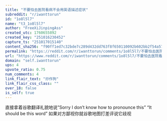 ```yaml
---
title: "不要怕去医院看病不会用英语描述症状"
subreddit: "r/iwanttorun"
id: "1o8l5l7"
name: "t3_1o8l5l7"
author: "FreeXiJinpingAss"
created_utc: 1760655892
created_key: "251016230452"
capture_ts: "251017015140"
content_sha256: "f90ff1ed7c32bde7c289d432dd763f8f650110092b602bb2f54a57836c311da0"
permalink: "https://reddit.com/r/iwanttorun/comments/1o8l5l7/不要怕去医院看病不会用英语描述症状/"
url: "https://www.reddit.com/r/iwanttorun/comments/1o8l5l7/不要怕去医院看病不会用英语描述症状/"
domain: "self.iwanttorun"
ups: 4
upvote_ratio: 0.75
num_comments: 4
link_flair_text: "炒作狗"
link_flair_css_class: ""
over_18: false
is_self: true
---
```


直接拿着谷歌翻译礼貌地说”Sorry I don’t know how to pronounce this” “It
should be this word” 如果对方鄙视你就谷歌地图打差评说它歧视
